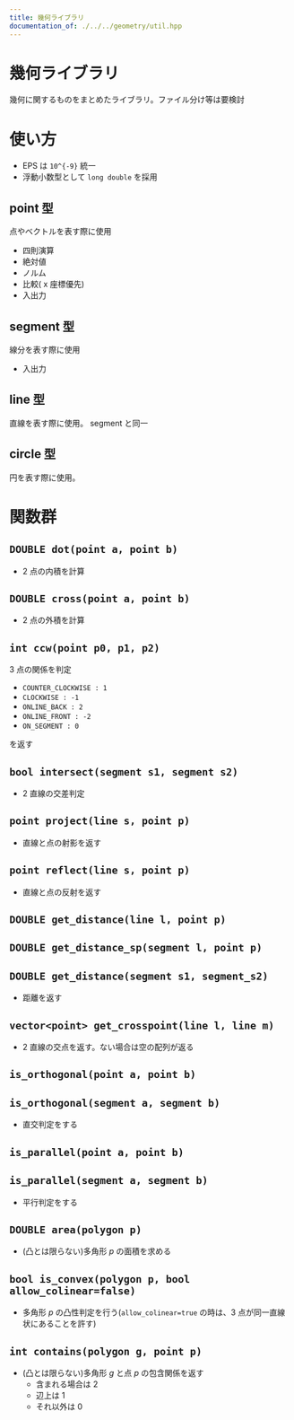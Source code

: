 ```yaml
---
title: 幾何ライブラリ
documentation_of: ./../../geometry/util.hpp
---
```


# 幾何ライブラリ

幾何に関するものをまとめたライブラリ。ファイル分け等は要検討

# 使い方

- EPS は ``10^{-9}`` 統一
- 浮動小数型として ``long double`` を採用

## point 型

点やベクトルを表す際に使用

- 四則演算
- 絶対値
- ノルム
- 比較( x 座標優先)
- 入出力

## segment 型

線分を表す際に使用

- 入出力

## line 型

直線を表す際に使用。 segment と同一

## circle 型

円を表す際に使用。

# 関数群

## ``DOUBLE dot(point a, point b)``

- $2$ 点の内積を計算

## ``DOUBLE cross(point a, point b)``

- $2$ 点の外積を計算

## ``int ccw(point p0, p1, p2)``

$3$ 点の関係を判定

- ``COUNTER_CLOCKWISE : 1``
- ``CLOCKWISE : -1``
- ``ONLINE_BACK : 2``
- ``ONLINE_FRONT : -2``
- ``ON_SEGMENT : 0``

を返す

## ``bool intersect(segment s1, segment s2)``

- $2$ 直線の交差判定

## ``point project(line s, point p)``

- 直線と点の射影を返す

## ``point reflect(line s, point p)``

- 直線と点の反射を返す

## ``DOUBLE get_distance(line l, point p)``
## ``DOUBLE get_distance_sp(segment l, point p)``
## ``DOUBLE get_distance(segment s1, segment_s2)``

- 距離を返す

## ``vector<point> get_crosspoint(line l, line m)``

- $2$ 直線の交点を返す。ない場合は空の配列が返る

## ``is_orthogonal(point a, point b)``
## ``is_orthogonal(segment a, segment b)``

- 直交判定をする

## ``is_parallel(point a, point b)``
## ``is_parallel(segment a, segment b)``

- 平行判定をする

## ``DOUBLE area(polygon p)``

- (凸とは限らない)多角形 $p$ の面積を求める

## ``bool is_convex(polygon p, bool allow_colinear=false)``

- 多角形 $p$ の凸性判定を行う(``allow_colinear=true`` の時は、$3$ 点が同一直線状にあることを許す)

## ``int contains(polygon g, point p)``

- (凸とは限らない)多角形 $g$ と点 $p$ の包含関係を返す
  - 含まれる場合は 2
  - 辺上は 1
  - それ以外は 0
